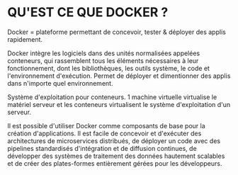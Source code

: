 # QU'EST CE QUE DOCKER ? 

Docker = plateforme permettant de concevoir, tester & déployer des applis rapidement. 

Docker intègre les logiciels dans des unités normalisées appelées conteneurs, qui rassemblent tous les éléments nécessaires à leur fonctionnement, dont les bibliothèques, les outils système, le code et l'environnement d'exécution. Permet de déployer et dimentionner des applis dans n'importe quel environnement.

Système d'exploitation pour conteneurs. 1 machine virtuelle virtualise le matériel serveur et les conteneurs virtualisent le système d'exploitation d'un serveur. 

Il est possible d'utiliser Docker comme composants de base pour la création d'applications. Il est facile de concevoir et d'exécuter des architectures de microservices distribués, de déployer un code avec des pipelines standardisés d'intégration et de diffusion continues, de développer des systèmes de traitement des données hautement scalables et de créer des plates-formes entièrement gérées pour les développeurs.